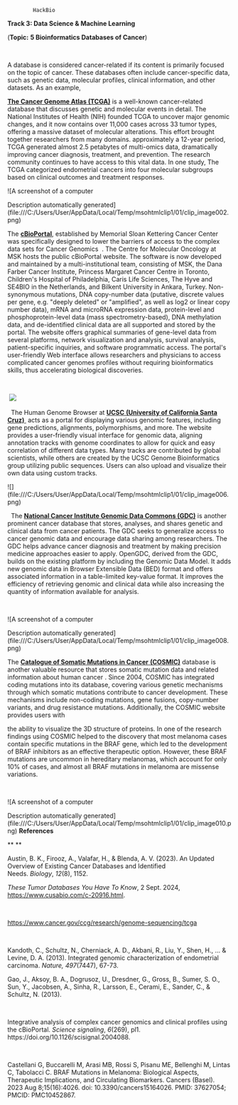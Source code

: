             HackBio

**Track 3: Data Science & Machine Learning**

(**Topic:** **5 Bioinformatics Databases of Cancer**)

 

A database is considered cancer-related if its content is primarily focused on the topic of cancer. These databases often include cancer-specific data, such as genetic data, molecular profiles, clinical information, and other datasets. As an example,

[**The Cancer Genome Atlas (TCGA)**](https://www.cancer.gov/ccg/research/genome-sequencing/tcga) is a well-known cancer-related database that discusses genetic and molecular events in detail. The National Institutes of Health (NIH) founded TCGA to uncover major genomic changes, and it now contains over 11,000 cases across 33 tumor types, offering a massive dataset of molecular alterations. This effort brought together researchers from many domains. approximately a 12-year period, TCGA generated almost 2.5 petabytes of multi-omics data, dramatically improving cancer diagnosis, treatment, and prevention. The research community continues to have access to this vital data. In one study, The TCGA categorized endometrial cancers into four molecular subgroups based on clinical outcomes and treatment responses.

<!--[if gte vml 1]><v:shapetype
 id="_x0000_t75" coordsize="21600,21600" o:spt="75" o:preferrelative="t"
 path="m@4@5l@4@11@9@11@9@5xe" filled="f" stroked="f">
 <v:stroke joinstyle="miter"/>
 <v:formulas>
  <v:f eqn="if lineDrawn pixelLineWidth 0"/>
  <v:f eqn="sum @0 1 0"/>
  <v:f eqn="sum 0 0 @1"/>
  <v:f eqn="prod @2 1 2"/>
  <v:f eqn="prod @3 21600 pixelWidth"/>
  <v:f eqn="prod @3 21600 pixelHeight"/>
  <v:f eqn="sum @0 0 1"/>
  <v:f eqn="prod @6 1 2"/>
  <v:f eqn="prod @7 21600 pixelWidth"/>
  <v:f eqn="sum @8 21600 0"/>
  <v:f eqn="prod @7 21600 pixelHeight"/>
  <v:f eqn="sum @10 21600 0"/>
 </v:formulas>
 <v:path o:extrusionok="f" gradientshapeok="t" o:connecttype="rect"/>
 <o:lock v:ext="edit" aspectratio="t"/>
</v:shapetype><v:shape id="Picture_x0020_4" o:spid="_x0000_s1027" type="#_x0000_t75"
 alt="A screenshot of a computer&#10;&#10;Description automatically generated"
 style='position:absolute;left:0;text-align:left;margin-left:4.35pt;
 margin-top:16.45pt;width:451.3pt;height:205.9pt;z-index:251659264;
 visibility:visible;mso-wrap-style:square;mso-wrap-distance-left:9pt;
 mso-wrap-distance-top:0;mso-wrap-distance-right:9pt;
 mso-wrap-distance-bottom:0;mso-position-horizontal:absolute;
 mso-position-horizontal-relative:text;mso-position-vertical:absolute;
 mso-position-vertical-relative:text'>
 <v:imagedata src="file:///C:/Users/User/AppData/Local/Temp/msohtmlclip1/01/clip_image001.png"
  o:title="A screenshot of a computer&#10;&#10;Description automatically generated"/>
 <w:wrap type="square"/>
</v:shape><![endif]--><!--[if !vml]-->![A screenshot of a computer

Description automatically generated](file:///C:/Users/User/AppData/Local/Temp/msohtmlclip1/01/clip_image002.png)<!--[endif]-->


The [**cBioPortal**](https://www.cbioportal.org/), established by Memorial Sloan Kettering Cancer Center was specifically designed to lower the barriers of access to the complex data sets for Cancer Genomics  . The Centre for Molecular Oncology at MSK hosts the public cBioPortal website. The software is now developed and maintained by a multi-institutional team, consisting of MSK, the Dana Farber Cancer Institute, Princess Margaret Cancer Centre in Toronto, Children's Hospital of Philadelphia, Caris Life Sciences, The Hyve and SE4BIO in the Netherlands, and Bilkent University in Ankara, Turkey. Non-synonymous mutations, DNA copy-number data (putative, discrete values per gene, e.g. "deeply deleted" or "amplified", as well as log2 or linear copy number data), mRNA and microRNA expression data, protein-level and phosphoprotein-level data (mass spectrometry-based), DNA methylation data, and de-identified clinical data are all supported and stored by the portal. The website offers graphical summaries of gene-level data from several platforms, network visualization and analysis, survival analysis, patient-specific inquiries, and software programmatic access. The portal's user-friendly Web interface allows researchers and physicians to access complicated cancer genomes profiles without requiring bioinformatics skills, thus accelerating biological discoveries.

 

 <!--[if gte vml 1]><v:shape
 id="Picture_x0020_2" o:spid="_x0000_i1027" type="#_x0000_t75" style='width:451pt;
 height:222.5pt;visibility:visible;mso-wrap-style:square'>
 <v:imagedata src="file:///C:/Users/User/AppData/Local/Temp/msohtmlclip1/01/clip_image003.png"
  o:title=""/>
</v:shape><![endif]--><!--[if !vml]-->![](file:///C:/Users/User/AppData/Local/Temp/msohtmlclip1/01/clip_image004.png)<!--[endif]-->

 
The Human Genome Browser at [**UCSC** **(University of California Santa Cruz)** ](https://genome.ucsc.edu/) acts as a portal for displaying various genomic features, including gene predictions, alignments, polymorphisms, and more. The website provides a user-friendly visual interface for genomic data, aligning annotation tracks with genome coordinates to allow for quick and easy correlation of different data types. Many tracks are contributed by global scientists, while others are created by the UCSC Genome Bioinformatics group utilizing public sequences. Users can also upload and visualize their own data using custom tracks.

<!--[if gte vml 1]><v:shape id="Picture_x0020_5" o:spid="_x0000_i1026"
 type="#_x0000_t75" style='width:451pt;height:206pt;visibility:visible;
 mso-wrap-style:square'>
 <v:imagedata src="file:///C:/Users/User/AppData/Local/Temp/msohtmlclip1/01/clip_image005.png"
  o:title=""/>
</v:shape><![endif]--><!--[if !vml]-->![](file:///C:/Users/User/AppData/Local/Temp/msohtmlclip1/01/clip_image006.png)<!--[endif]-->

 
The [**National Cancer Institute Genomic Data Commons (GDC)**](https://gdc.cancer.gov/) is another prominent cancer database that stores, analyses, and shares genetic and clinical data from cancer patients. The GDC seeks to generalize access to cancer genomic data and encourage data sharing among researchers. The GDC helps advance cancer diagnosis and treatment by making precision medicine approaches easier to apply. OpenGDC, derived from the GDC, builds on the existing platform by including the Genomic Data Model. It adds new genomic data in Browser Extensible Data (BED) format and offers associated information in a table-limited key-value format. It improves the efficiency of retrieving genomic and clinical data while also increasing the quantity of information available for analysis.&#x20;

 

<!--[if gte vml 1]><v:shape id="Picture_x0020_1" o:spid="_x0000_i1025"
 type="#_x0000_t75" alt="A screenshot of a computer&#10;&#10;Description automatically generated"
 style='width:452.5pt;height:203.5pt;visibility:visible;mso-wrap-style:square'>
 <v:imagedata src="file:///C:/Users/User/AppData/Local/Temp/msohtmlclip1/01/clip_image007.png"
  o:title="A screenshot of a computer&#10;&#10;Description automatically generated"/>
</v:shape><![endif]--><!--[if !vml]-->![A screenshot of a computer

Description automatically generated](file:///C:/Users/User/AppData/Local/Temp/msohtmlclip1/01/clip_image008.png)<!--[endif]-->


The [**Catalogue of Somatic Mutations in Cancer** **(COSMIC)**](https://cancer.sanger.ac.uk/cosmic/) database is another valuable resource that stores somatic mutation data and related information about human cancer . Since 2004, COSMIC has integrated coding mutations into its database, covering various genetic mechanisms through which somatic mutations contribute to cancer development. These mechanisms include non-coding mutations, gene fusions, copy-number variants, and drug resistance mutations. Additionally, the COSMIC website provides users with

the ability to visualize the 3D structure of proteins. In one of the research findings using COSMIC helped to the discovery that most melanoma cases contain specific mutations in the BRAF gene, which led to the development of BRAF inhibitors as an effective therapeutic option. However, these BRAF mutations are uncommon in hereditary melanomas, which account for only 10% of cases, and almost all BRAF mutations in melanoma are missense variations.

 

<!--[if gte vml 1]><v:shape
 id="Picture_x0020_3" o:spid="_x0000_s1026" type="#_x0000_t75" alt="A screenshot of a computer&#10;&#10;Description automatically generated"
 style='position:absolute;left:0;text-align:left;margin-left:0;margin-top:0;
 width:451.3pt;height:205.4pt;z-index:-251658240;visibility:visible;
 mso-wrap-style:square;mso-wrap-distance-left:9pt;mso-wrap-distance-top:0;
 mso-wrap-distance-right:9pt;mso-wrap-distance-bottom:0;
 mso-position-horizontal:absolute;mso-position-horizontal-relative:text;
 mso-position-vertical:absolute;mso-position-vertical-relative:text'>
 <v:imagedata src="file:///C:/Users/User/AppData/Local/Temp/msohtmlclip1/01/clip_image009.png"
  o:title="A screenshot of a computer&#10;&#10;Description automatically generated"/>
 <w:wrap type="tight"/>
</v:shape><![endif]--><!--[if !vml]-->![A screenshot of a computer

Description automatically generated](file:///C:/Users/User/AppData/Local/Temp/msohtmlclip1/01/clip_image010.png)<!--[endif]-->
**References**

** **

Austin, B. K., Firooz, A., Valafar, H., & Blenda, A. V. (2023). An Updated Overview of Existing Cancer Databases and Identified Needs. _Biology_, _12_(8), 1152.

_These Tumor Databases You Have To Know_, 2 Sept. 2024, <https://www.cusabio.com/c-20916.html>.

 

<https://www.cancer.gov/ccg/research/genome-sequencing/tcga>

 

Kandoth, C., Schultz, N., Cherniack, A. D., Akbani, R., Liu, Y., Shen, H., ... & Levine, D. A. (2013). Integrated genomic characterization of endometrial carcinoma. _Nature, 497_(7447), 67-73.

Gao, J., Aksoy, B. A., Dogrusoz, U., Dresdner, G., Gross, B., Sumer, S. O., Sun, Y., Jacobsen, A., Sinha, R., Larsson, E., Cerami, E., Sander, C., & Schultz, N. (2013).

 

Integrative analysis of complex cancer genomics and clinical profiles using the cBioPortal. _Science signaling_, _6_(269), pl1. https\://doi.org/10.1126/scisignal.2004088.

 

Castellani G, Buccarelli M, Arasi MB, Rossi S, Pisanu ME, Bellenghi M, Lintas C, Tabolacci C. BRAF Mutations in Melanoma: Biological Aspects, Therapeutic Implications, and Circulating Biomarkers. Cancers (Basel). 2023 Aug 8;15(16):4026. doi: 10.3390/cancers15164026. PMID: 37627054; PMCID: PMC10452867.
